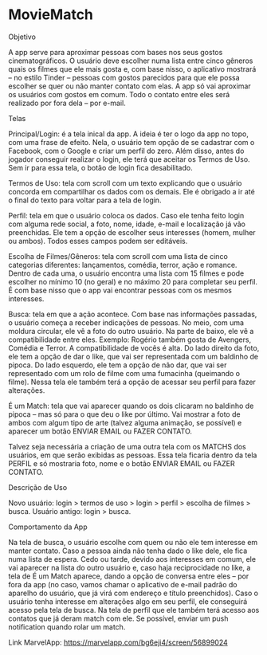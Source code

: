 # MovieMatch

Objetivo

A app serve para aproximar pessoas com bases nos seus gostos cinematográficos. O usuário deve escolher numa lista entre cinco gêneros quais os filmes que ele mais gosta e, com base nisso, o aplicativo mostrará – no estilo Tinder – pessoas com gostos parecidos para que ele possa escolher se quer ou não manter contato com elas. A app só vai aproximar os usuários com gostos em comum. Todo o contato entre eles será realizado por fora dela – por e-mail.

Telas

Principal/Login: é a tela inical da app. A ideia é ter o logo da app no topo, com uma frase de efeito. Nela, o usuário tem opção de se cadastrar com o Facebook, com o Google e criar um perfil do zero. Além disso, antes do jogador conseguir realizar o login, ele terá que aceitar os Termos de Uso. Sem ir para essa tela, o botão de login fica desabilitado.

Termos de Uso: tela com scroll com um texto explicando que o usuário concorda em compartilhar os dados com os demais. Ele é obrigado a ir até o final do texto para voltar para a tela de login.

Perfil: tela em que o usuário coloca os dados. Caso ele tenha feito login com alguma rede social, a foto, nome, idade, e-mail e localização já vão preenchidas. Ele tem a opção de escolher seus interesses (homem, mulher ou ambos). Todos esses campos podem ser editáveis.

Escolha de Filmes/Gêneros: tela com scroll com uma lista de cinco categorias diferentes: lançamentos, comédia, terror, ação e romance. Dentro de cada uma, o usuário encontra uma lista com 15 filmes e pode escolher no mínimo 10 (no geral) e no máximo 20 para completar seu perfil. É com base nisso que o app vai encontrar pessoas com os mesmos interesses.

Busca: tela em que a ação acontece. Com base nas informações passadas, o usuário começa a receber indicações de pessoas. No meio, com uma moldura circular, ele vê a foto do outro usuário. Na parte de baixo, ele vê a compatibilidade entre eles. Exemplo: Rogério também gosta de Avengers, Comédia e Terror. A compatibilidade de vocês é alta. Do lado direito da foto, ele tem a opção de dar o like, que vai ser representada com um baldinho de pipoca. Do lado esquerdo, ele tem a opção de não dar, que vai ser representado com um rolo de filme com uma fumacinha (queimando o filme). Nessa tela ele também terá a opção de acessar seu perfil para fazer alterações.

É um Match: tela que vai aparecer quando os dois clicaram no baldinho de pipoca – mas só para o que deu o like por último. Vai mostrar a foto de ambos com algum tipo de arte (talvez alguma animação, se possível) e aparecer um botão ENVIAR EMAIL ou FAZER CONTATO.

Talvez seja necessária a criação de uma outra tela com os MATCHS dos usuários, em que serão exibidas as pessoas. Essa tela ficaria dentro da tela PERFIL e só mostraria foto, nome e o botão ENVIAR EMAIL ou FAZER CONTATO.

Descrição de Uso

Novo usuário: login > termos de uso > login > perfil > escolha de filmes > busca.
Usuário antigo: login > busca.

Comportamento da App

Na tela de busca, o usuário escolhe com quem ou não ele tem interesse em manter contato. Caso a pessoa ainda não tenha dado o like dele, ele fica numa lista de espera. Cedo ou tarde, devido aos interesses em comum, ele vai aparecer na lista do outro usuário e, caso haja reciprocidade no like, a tela de É um Match aparece, dando a opção de conversa entre eles – por fora da app (no caso, vamos chamar o aplicativo de e-mail padrão do aparelho do usuário, que já virá com endereço e título preenchidos). Caso o usuário tenha interesse em alterações algo em seu perfil, ele conseguirá acesso pela tela de busca. Na tela de perfil que ele também terá acesso aos contatos que já deram match com ele. Se possível, enviar um push notification quando rolar um match.

Link MarvelApp: https://marvelapp.com/bg6eji4/screen/56899024
